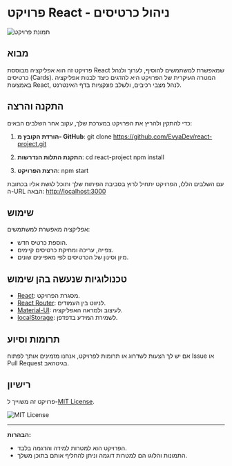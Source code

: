 # פרויקט React - ניהול כרטיסים

![תמונת פרויקט](תמונת-פרויקט.jpg)

## מבוא

פרויקט זה הוא אפליקציה מבוססת React שמאפשרת למשתמשים להוסיף, לערוך ולנהל כרטיסים (Cards). המטרה העיקרית של הפרויקט היא להדגים כיצד לבנות אפליקציה באמצעות React, לנהל מצבי רכיבים, ולשלב פונקציות בדף האינטרנט.

## התקנה והרצה

כדי להתקין ולהריץ את הפרויקט במערכת שלך, עקוב אחר השלבים הבאים:

1. **הורדת הקובץ מ- GitHub**: 
git clone https://github.com/EvyaDev/react-project.git


2. **התקנת התלות הנדרשות**:
cd react-project
npm install

3. **הרצת הפרויקט**:
npm start


עם השלבים הללו, הפרויקט יתחיל לרוץ בסביבת הפיתוח שלך ותוכל לגשת אליו בכתובת ה-URL הבאה: [http://localhost:3000](http://localhost:3000)

## שימוש

אפליקציה מאפשרת למשתמשים:

- הוספת כרטיס חדש.
- צפייה, עריכה ומחיקת כרטיסים קיימים.
- מיון וסינון של הכרטיסים לפי מאפיינים שונים.

## טכנולוגיות שנעשה בהן שימוש

- [React](https://he.reactjs.org/): מסגרת הפרויקט.
- [React Router](https://reactrouter.com/): לניווט בין העמודים.
- [Material-UI](https://material-ui.com/): לעיצוב ולמראה האפליקציה.
- [localStorage](https://developer.mozilla.org/en-US/docs/Web/API/Window/localStorage): לשמירת המידע בדפדפן.

## תרומות וסיוע

אם יש לך הצעות לשדרוג או תרומות לפרויקט, אנחנו מזמינים אותך לפתוח Issue או Pull Request בגיטהאב.

## רישיון

פרויקט זה משוייך ל-[MIT License](LICENSE).

![MIT License](https://img.shields.io/badge/license-MIT-green)

---

**הבהרות:**

- הפרויקט הוא למטרות למידה והדגמה בלבד.
- התמונות והלוגו הם למטרות דוגמה וניתן להחליף אותם בתוכן משלך.

